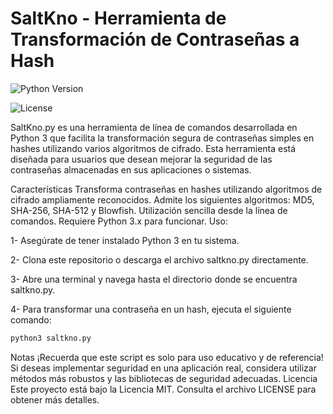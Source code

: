 # SaltKno - Herramienta de Transformación de Contraseñas a Hash

![Python Version](https://img.shields.io/badge/python-3.x-blue.svg)

![License](https://img.shields.io/badge/license-MIT-green.svg)


SaltKno.py es una herramienta de línea de comandos desarrollada en Python 3 que facilita la transformación segura de contraseñas simples en hashes utilizando varios algoritmos de cifrado. Esta herramienta está diseñada para usuarios que desean mejorar la seguridad de las contraseñas almacenadas en sus aplicaciones o sistemas.

Características
Transforma contraseñas en hashes utilizando algoritmos de cifrado ampliamente reconocidos.
Admite los siguientes algoritmos: MD5, SHA-256, SHA-512 y Blowfish.
Utilización sencilla desde la línea de comandos.
Requiere Python 3.x para funcionar.
Uso:

1- Asegúrate de tener instalado Python 3 en tu sistema.

2- Clona este repositorio o descarga el archivo saltkno.py directamente.

3- Abre una terminal y navega hasta el directorio donde se encuentra saltkno.py.

4- Para transformar una contraseña en un hash, ejecuta el siguiente comando:

``` bash
python3 saltkno.py 
```

Notas
¡Recuerda que este script es solo para uso educativo y de referencia! Si deseas implementar seguridad en una aplicación real, considera utilizar métodos más robustos y las bibliotecas de seguridad adecuadas.
Licencia
Este proyecto está bajo la Licencia MIT. Consulta el archivo LICENSE para obtener más detalles.









